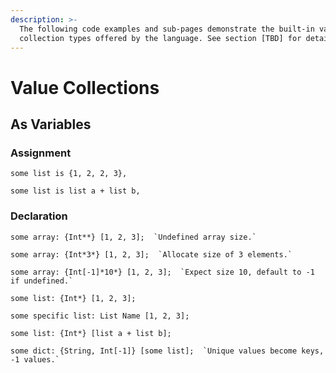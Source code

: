 ```yaml
---
description: >-
  The following code examples and sub-pages demonstrate the built-in value-based
  collection types offered by the language. See section [TBD] for details.
---
```


# Value Collections

## As Variables

### Assignment

```
some list is {1, 2, 2, 3},
```

```
some list is list a + list b,
```

### Declaration

```
some array: {Int**} [1, 2, 3];  `Undefined array size.`
```

```
some array: {Int*3*} [1, 2, 3];  `Allocate size of 3 elements.`
```

```
some array: {Int[-1]*10*} [1, 2, 3];  `Expect size 10, default to -1 if undefined.`
```

```
some list: {Int*} [1, 2, 3];
```

```
some specific list: List Name [1, 2, 3];
```

```
some list: {Int*} [list a + list b];
```

```
some dict: {String, Int[-1]} [some list];  `Unique values become keys, -1 values.`
```
